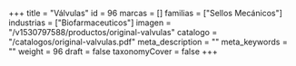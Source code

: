 +++
title = "Válvulas"
id = 96
marcas = []
familias = ["Sellos Mecánicos"]
industrias = ["Biofarmaceuticos"]
imagen = "/v1530797588/productos/original-valvulas"
catalogo = "/catalogos/original-valvulas.pdf"
meta_description = ""
meta_keywords = ""
weight = 96
draft = false
taxonomyCover = false
+++
